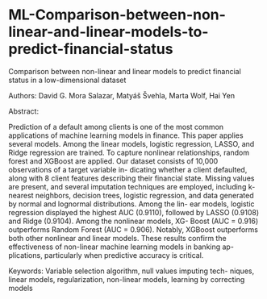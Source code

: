 # ML-Comparison-between-non-linear-and-linear-models-to-predict-financial-status
Comparison between non-linear and linear models to predict financial status in a low-dimensional dataset

Authors: David G. Mora Salazar, Matyáš Švehla, Marta Wolf, Hai Yen

Abstract:

Prediction of a default among clients is one of the most common applications
of machine learning models in finance. This paper applies several models.
Among the linear models, logistic regression, LASSO, and Ridge regression
are trained. To capture nonlinear relationships, random forest and XGBoost
are applied. Our dataset consists of 10,000 observations of a target variable in-
dicating whether a client defaulted, along with 8 client features describing their
financial state. Missing values are present, and several imputation techniques
are employed, including k-nearest neighbors, decision trees, logistic regression,
and data generated by normal and lognormal distributions. Among the lin-
ear models, logistic regression displayed the highest AUC (0.9110), followed
by LASSO (0.9108) and Ridge (0.9104). Among the nonlinear models, XG-
Boost (AUC = 0.916) outperforms Random Forest (AUC = 0.906). Notably,
XGBoost outperforms both other nonlinear and linear models. These results
confirm the effectiveness of non-linear machine learning models in banking ap-
plications, particularly when predictive accuracy is critical.

Keywords: Variable selection algorithm, null values imputing tech-
niques, linear models, regularization, non-linear models, learning by
correcting models
